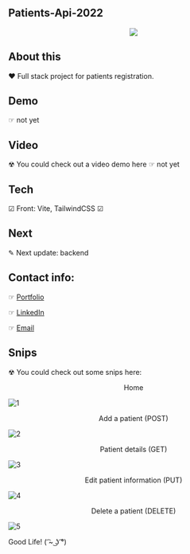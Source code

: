 
## Patients-Api-2022

<p align='center'>
<img src="https://readme-typing-svg.herokuapp.com?color=CAC8F8&background=1C1C1D&size=25&center=true&vCenter=true&width=433&height=75&lines=Hi!+I+am+Zayra+Velasco;Soft+dev+and+Admin+manager;it+is+a+full+stack+project;in+progress;enjoy+it+!">
</p>

## About this
❤ Full stack project for patients registration.

## Demo
☞ not yet
## Video
☢ You could check out a video demo here ☞ not yet
## Tech
☑ Front: Vite, TailwindCSS
☑ 

## Next
✎ Next update: backend

## Contact info:
☞ <a href="https://github.com/zayrarepositor/portfolio-2022/" target="_blank">Portfolio</a></p>
☞ <a href="https://www.linkedin.com/in/zayra-velasco" target="_blank">LinkedIn</a></p>
☞ <a href="mailto:zayra.contacto@gmail.com"  target="_blank">Email</a>

## Snips
☢ You could check out some snips here: 

<p align='center'>Home</p>

![1](https://user-images.githubusercontent.com/95602965/187347212-58b4b314-311a-444d-9e2f-215f7cc96d43.png)

<p align='center'>Add a patient (POST)</p>

![2](https://user-images.githubusercontent.com/95602965/187347219-acaed0b7-7652-4d67-9adf-605bf1c1637a.png)

<p align='center'>Patient details (GET)</p>

![3](https://user-images.githubusercontent.com/95602965/187347221-942ce200-9048-4fda-ac71-d82e46af9983.png)

<p align='center'>Edit patient information (PUT)</p>

![4](https://user-images.githubusercontent.com/95602965/187347223-50bd0cd9-8f2b-49c6-b904-78db51b3211c.png)

<p align='center'>Delete a patient (DELETE)</p>

![5](https://user-images.githubusercontent.com/95602965/187347227-629600ff-63b2-4b6c-b18a-7f554e8e3025.png)


Good Life! ( ͡~ ͜ʖ ͡°)
